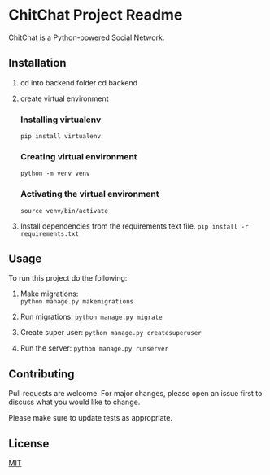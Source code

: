 # ChitChat Project Readme

ChitChat is a Python-powered Social Network.

## Installation

1. cd into backend folder
    cd backend

2. create virtual environment
    ### Installing virtualenv
    ```pip install virtualenv```

    ### Creating virtual environment
    ```python -m venv venv```

    ### Activating the virtual environment
    ```source venv/bin/activate```

3. Install dependencies from the requirements text file.
```pip install -r requirements.txt```

## Usage
To run this project do the following:

1. Make migrations:<br>
    ```python manage.py makemigrations```

2. Run migrations:
```python manage.py migrate```

3. Create super user:
```python manage.py createsuperuser```

4. Run the server:
```python manage.py runserver```



## Contributing

Pull requests are welcome. For major changes, please open an issue first
to discuss what you would like to change.

Please make sure to update tests as appropriate.

## License

[MIT](https://choosealicense.com/licenses/mit/)